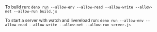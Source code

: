 To build run:
`deno run --allow-env --allow-read --allow-write --allow-net --allow-run build.js`

To start a server with watch and livereload run:
`deno run --allow-env --allow-read --allow-write --allow-net --allow-run server.js`
